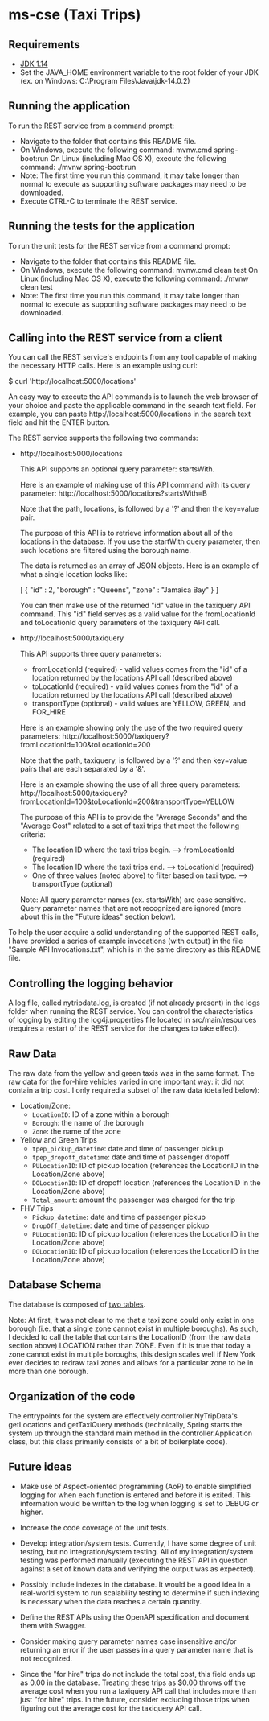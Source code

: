 
# ms-cse (Taxi Trips)

## Requirements
* [JDK 1.14](https://www.oracle.com/java/technologies/javase-jdk14-downloads.html)
* Set the JAVA_HOME environment variable to the root folder of your JDK (ex. on Windows: C:\Program Files\Java\jdk-14.0.2)

## Running the application

To run the REST service from a command prompt:
* Navigate to the folder that contains this README file.
* On Windows, execute the following command: mvnw.cmd spring-boot:run
  On Linux (including Mac OS X), execute the following command: ./mvnw spring-boot:run
* Note: The first time you run this command, it may take longer than normal to execute
  as supporting software packages may need to be downloaded.
* Execute CTRL-C to terminate the REST service.

## Running the tests for the application

To run the unit tests for the REST service from a command prompt:
* Navigate to the folder that contains this README file.
* On Windows, execute the following command: mvnw.cmd clean test
  On Linux (including Mac OS X), execute the following command: ./mvnw clean test
* Note: The first time you run this command, it may take longer than normal to execute
  as supporting software packages may need to be downloaded.

## Calling into the REST service from a client

You can call the REST service's endpoints from any tool capable of making the necessary
HTTP calls. Here is an example using curl:

$ curl 'http://localhost:5000/locations'

An easy way to execute the API commands is to launch the web browser of your choice
and paste the applicable command in the search text field. For example, you can paste
http://localhost:5000/locations in the search text field and hit the ENTER button.

The REST service supports the following two commands:

* http://localhost:5000/locations

  This API supports an optional query parameter: startsWith.

  Here is an example of making use of this API command with its query parameter:
  http://localhost:5000/locations?startsWith=B

  Note that the path, locations, is followed by a '?' and then the key=value pair.

  The purpose of this API is to retrieve information about all of the locations in
  the database. If you use the startWith query parameter, then such locations are
  filtered using the borough name.

  The data is returned as an array of JSON objects. Here is an example of what a single location looks like:

  [ {
      "id" : 2,
      "borough" : "Queens",
      "zone" : "Jamaica Bay"
    }
  ]

  You can then make use of the returned "id" value in the taxiquery API command. This "id" field serves as
  a valid value for the fromLocationId and toLocationId query parameters of the taxiquery API call.

* http://localhost:5000/taxiquery

  This API supports three query parameters:
  * fromLocationId (required) - valid values comes from the "id" of a location returned by the locations API call (described above)
  * toLocationId (required) - valid values comes from the "id" of a location returned by the locations API call (described above)
  * transportType (optional) - valid values are YELLOW, GREEN, and FOR_HIRE

  Here is an example showing only the use of the two required query parameters:
  http://localhost:5000/taxiquery?fromLocationId=100&toLocationId=200

  Note that the path, taxiquery, is followed by a '?' and then key=value pairs
  that are each separated by a '&'.

  Here is an example showing the use of all three query parameters:
  http://localhost:5000/taxiquery?fromLocationId=100&toLocationId=200&transportType=YELLOW

  The purpose of this API is to provide the "Average Seconds" and the "Average Cost"
  related to a set of taxi trips that meet the following criteria:
  * The location ID where the taxi trips begin. --> fromLocationId (required)
  * The location ID where the taxi trips end. --> toLocationId (required)
  * One of three values (noted above) to filter based on taxi type. --> transportType (optional)

  Note: All query parameter names (ex. startsWith) are case sensitive. Query parameter names that
  are not recognized are ignored (more about this in the "Future ideas" section below).

To help the user acquire a solid understanding of the supported REST calls, I have provided
a series of example invocations (with output) in the file "Sample API Invocations.txt", which
is in the same directory as this README file.

## Controlling the logging behavior

A log file, called nytripdata.log, is created (if not already present) in the logs folder
when running the REST service. You can control the characteristics of logging by editing the
log4j.properties file located in src/main/resources (requires a restart of the REST service
for the changes to take effect).

## Raw Data
The raw data from the yellow and green taxis was in the same format. The raw data for the for-hire vehicles varied
in one important way: it did not contain a trip cost. I only required a subset of the raw data (detailed below):

- Location/Zone:
  - `LocationID`: ID of a zone within a borough
  - `Borough`: the name of the borough
  - `Zone`: the name of the zone
- Yellow and Green Trips
  - `tpep_pickup_datetime`: date and time of passenger pickup
  - `tpep_dropoff_datetime`: date and time of passenger dropoff
  - `PULocationID`: ID of pickup location (references the LocationID in the Location/Zone above)
  - `DOLocationID`: ID of dropoff location (references the LocationID in the Location/Zone above)
  - `Total_amount`: amount the passenger was charged for the trip
- FHV Trips
  - `Pickup_datetime`: date and time of passenger pickup
  - `DropOff_datetime`: date and time of passenger pickup
  - `PULocationID`: ID of pickup location (references the LocationID in the Location/Zone above)
  - `DOLocationID`: ID of pickup location (references the LocationID in the Location/Zone above)

## Database Schema
The database is composed of [two tables](https://github.com/mike-tutkowski/ms-cse/blob/master/sql/create_taxi_derby_db.sql).

Note: At first, it was not clear to me that a taxi zone could only exist in one borough (i.e. that a single zone cannot
exist in multiple boroughs). As such, I decided to call the table that contains the LocationID (from the raw data section
above) LOCATION rather than ZONE. Even if it is true that today a zone cannot exist in multiple boroughs, this design scales
well if New York ever decides to redraw taxi zones and allows for a particular zone to be in more than one borough.

## Organization of the code

The entrypoints for the system are effectively controller.NyTripData's getLocations and getTaxiQuery
methods (technically, Spring starts the system up through the standard main method in the
controller.Application class, but this class primarily consists of a bit of boilerplate code).

## Future ideas

* Make use of Aspect-oriented programming (AoP) to enable simplified logging for when each
  function is entered and before it is exited. This information would be written to the log
  when logging is set to DEBUG or higher.

* Increase the code coverage of the unit tests.

* Develop integration/system tests. Currently, I have some degree of unit testing, but no
  integration/system testing. All of my integration/system testing was performed manually
  (executing the REST API in question against a set of known data and verifying the output
  was as expected).

* Possibly include indexes in the database. It would be a good idea in a real-world system to run
  scalability testing to determine if such indexing is necessary when the data reaches a certain quantity.

* Define the REST APIs using the OpenAPI specification and document them with Swagger.

* Consider making query parameter names case insensitive and/or returning an error if the user passes in
  a query parameter name that is not recognized.

* Since the "for hire" trips do not include the total cost, this field ends up as 0.00 in the database.
  Treating these trips as $0.00 throws off the average cost when you run a taxiquery API call that
  includes more than just "for hire" trips. In the future, consider excluding those trips when figuring
  out the average cost for the taxiquery API call.

